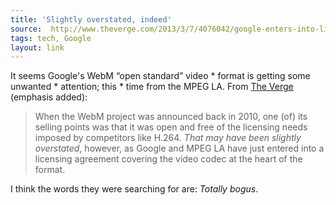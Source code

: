 ```yaml
---
title: 'Slightly overstated, indeed'
source:  http://www.theverge.com/2013/3/7/4076042/google-enters-into-licensing-agreement-with-mpeg-la-to-protect-the
tags: tech, Google
layout: link
---
```


It seems Google's WebM “open standard” video * format is getting some unwanted * attention; this * time from the MPEG LA. From [The Verge][1] (emphasis added):

> When the WebM project was announced back in 2010, one (of) its selling points was that it was open and free of the licensing needs imposed by competitors like H.264. _That may have been slightly overstated_, however, as Google and MPEG LA have just entered into a licensing agreement covering the video codec at the heart of the format.

I think the words they were searching for are: *Totally bogus*.

[1]:http://www.theverge.com/2013/3/7/4076042/google-enters-into-licensing-agreement-with-mpeg-la-to-protect-the